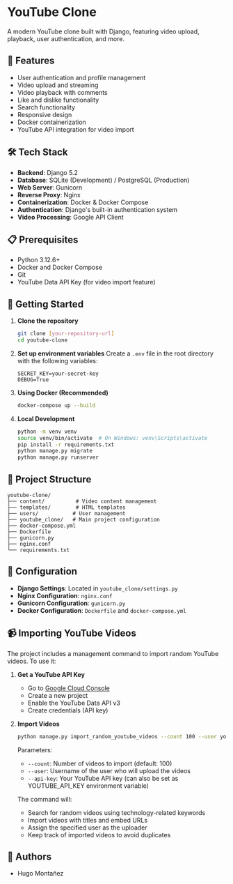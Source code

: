 # YouTube Clone

A modern YouTube clone built with Django, featuring video upload, playback, user authentication, and more.

## 🚀 Features

- User authentication and profile management
- Video upload and streaming
- Video playback with comments
- Like and dislike functionality
- Search functionality
- Responsive design
- Docker containerization
- YouTube API integration for video import

## 🛠️ Tech Stack

- **Backend**: Django 5.2
- **Database**: SQLite (Development) / PostgreSQL (Production)
- **Web Server**: Gunicorn
- **Reverse Proxy**: Nginx
- **Containerization**: Docker & Docker Compose
- **Authentication**: Django's built-in authentication system
- **Video Processing**: Google API Client

## 📋 Prerequisites

- Python 3.12.6+
- Docker and Docker Compose
- Git
- YouTube Data API Key (for video import feature)

## 🚀 Getting Started

1. **Clone the repository**
   ```bash
   git clone [your-repository-url]
   cd youtube-clone
   ```

2. **Set up environment variables**
   Create a `.env` file in the root directory with the following variables:
   ```
   SECRET_KEY=your-secret-key
   DEBUG=True
   ```

3. **Using Docker (Recommended)**
   ```bash
   docker-compose up --build
   ```

4. **Local Development**
   ```bash
   python -m venv venv
   source venv/bin/activate  # On Windows: venv\Scripts\activate
   pip install -r requirements.txt
   python manage.py migrate
   python manage.py runserver
   ```

## 📁 Project Structure

```
youtube-clone/
├── content/          # Video content management
├── templates/        # HTML templates
├── users/           # User management
├── youtube_clone/   # Main project configuration
├── docker-compose.yml
├── Dockerfile
├── gunicorn.py
├── nginx.conf
└── requirements.txt
```

## 🔧 Configuration

- **Django Settings**: Located in `youtube_clone/settings.py`
- **Nginx Configuration**: `nginx.conf`
- **Gunicorn Configuration**: `gunicorn.py`
- **Docker Configuration**: `Dockerfile` and `docker-compose.yml`

## 📹 Importing YouTube Videos

The project includes a management command to import random YouTube videos. To use it:

1. **Get a YouTube API Key**
   - Go to [Google Cloud Console](https://console.cloud.google.com/)
   - Create a new project
   - Enable the YouTube Data API v3
   - Create credentials (API key)

2. **Import Videos**
   ```bash
   python manage.py import_random_youtube_videos --count 100 --user your_username --api-key YOUR_API_KEY
   ```

   Parameters:
   - `--count`: Number of videos to import (default: 100)
   - `--user`: Username of the user who will upload the videos
   - `--api-key`: Your YouTube API key (can also be set as YOUTUBE_API_KEY environment variable)

   The command will:
   - Search for random videos using technology-related keywords
   - Import videos with titles and embed URLs
   - Assign the specified user as the uploader
   - Keep track of imported videos to avoid duplicates




## 👥 Authors

- Hugo Montañez



